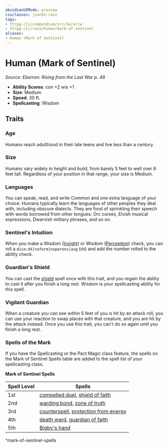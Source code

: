 ```yaml
---
obsidianUIMode: preview
cssclasses: json5e-race
tags:
- ttrpg-cli/compendium/src/5e/erlw
- ttrpg-cli/race/human/mark-of-sentinel
aliases:
- Human (Mark of Sentinel)
---
```

# Human (Mark of Sentinel)
*Source: Eberron: Rising from the Last War p. 48*  


- **Ability Scores**: con +2 wis +1
- **Size**: Medium
- **Speed**: 30 ft.
- **Spellcasting**: Wisdom

## Traits

### Age

Humans reach adulthood in their late teens and live less than a century.

### Size

Humans vary widely in height and build, from barely 5 feet to well over 6 feet tall. Regardless of your position in that range, your size is Medium.

### Languages

You can speak, read, and write Common and one extra language of your choice. Humans typically learn the languages of other peoples they deal with, including obscure dialects. They are fond of sprinkling their speech with words borrowed from other tongues: Orc curses, Elvish musical expressions, Dwarvish military phrases, and so on.

### Sentinel's Intuition

When you make a Wisdom ([Insight](Інструменти%20ДМ/CLI/rules/skills.md#Insight)) or Wisdom ([Perception](Інструменти%20ДМ/CLI/rules/skills.md#Perception)) check, you can roll a `dice:d4|noform|noparens|avg` (`d4`) and add the number rolled to the ability check.

### Guardian's Shield

You can cast the [shield](Інструменти%20ДМ/CLI/spells/shield-xphb.md) spell once with this trait, and you regain the ability to cast it after you finish a long rest. Wisdom is your spellcasting ability for this spell.

### Vigilant Guardian

When a creature you can see within 5 feet of you is hit by an attack roll, you can use your reaction to swap places with that creature, and you are hit by the attack instead. Once you use this trait, you can't do so again until you finish a long rest.

### Spells of the Mark

If you have the Spellcasting or the Pact Magic class feature, the spells on the Mark of Sentinel Spells table are added to the spell list of your spellcasting class.

**Mark of Sentinel Spells**

| Spell Level | Spells |
|-------------|--------|
| 1st | [compelled duel](Інструменти%20ДМ/CLI/spells/compelled-duel-xphb.md), [shield of faith](Інструменти%20ДМ/CLI/spells/shield-of-faith-xphb.md) |
| 2nd | [warding bond](Інструменти%20ДМ/CLI/spells/warding-bond-xphb.md), [zone of truth](Інструменти%20ДМ/CLI/spells/zone-of-truth-xphb.md) |
| 3rd | [counterspell](Інструменти%20ДМ/CLI/spells/counterspell-xphb.md), [protection from energy](Інструменти%20ДМ/CLI/spells/protection-from-energy-xphb.md) |
| 4th | [death ward](Інструменти%20ДМ/CLI/spells/death-ward-xphb.md), [guardian of faith](Інструменти%20ДМ/CLI/spells/guardian-of-faith-xphb.md) |
| 5th | [Bigby's hand](Інструменти%20ДМ/CLI/spells/bigbys-hand-xphb.md) |
^mark-of-sentinel-spells